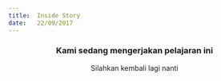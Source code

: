 ```yaml
---
title:  Inside Story
date:   22/09/2017
---
```


### <center>Kami sedang mengerjakan pelajaran ini</center>
<center>Silahkan kembali lagi nanti</center>